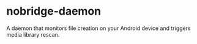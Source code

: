 # nobridge-daemon
A daemon that monitors file creation on your Android device and triggers media library rescan.
